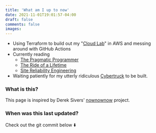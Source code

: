```yaml
---
title: 'What am I up to now'
date: 2021-11-01T19:01:57-04:00
draft: false
comments: false
images:
---
```


- Using Terraform to build out my "[Cloud Lab](https://gitlab.com/joeykleinsorge/recipe-app-api-proxy)" in AWS and messing around with GitHub Actions
- Currently reading
  - [The Pragmatic Programmer](https://www.goodreads.com/book/show/45280024-the-pragmatic-programmer)
  - [The Ride of a Lifetime](https://www.goodreads.com/book/show/44525305-the-ride-of-a-lifetime)
  - [Site Reliability Engineering](https://www.goodreads.com/book/show/27968891-site-reliability-engineering)
- Waiting patiently for my utterly ridiculous [Cybertruck](https://www.tesla.com/cybertruck) to be built.

### What is this?

This page is inspired by Derek Sivers' [nownownow](https://nownownow.com/about) project.

### When was this last updated?

Check out the git commit below :arrow_down:
